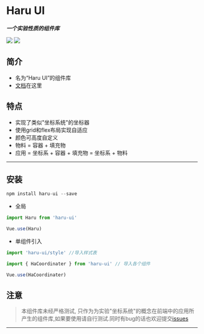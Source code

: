 # Haru UI

_**一个实验性质的组件库**_

![](https://img.shields.io/github/package-json/v/JDong-chen/Haru-UI.svg?)   ![](https://img.shields.io/github/license/JDong-chen/Haru-UI.svg?logo=MIT)

<!-- ![头图](./Haru-UI.png) -->

## 简介

- 名为“Haru UI”的组件库
- [文档](https://hydrousdelta.github.io/Haru-UI)在这里
<!-- - [sample]()在这里 -->

## 特点

- 实现了类似"坐标系统"的坐标器
- 使用grid和flex布局实现自适应
- 颜色可高度自定义
- 物料 = 容器 + 填充物
- 应用 = 坐标系 + 容器 + 填充物 = 坐标系 + 物料

---

## 安装

```js
npm install haru-ui --save
```

- 全局

```js
import Haru from 'haru-ui'

Vue.use(Haru)
```

- 单组件引入

```js
import 'haru-ui/style' //导入样式表

import { HaCoordinater } from 'haru-ui' // 导入各个组件

Vue.use(HaCoordinater)
```

## 注意

> 本组件库未经严格测试, 只作为为实验"坐标系统"的概念在前端中的应用所产生的组件库,如果要使用请自行测试.同时有bug的话也欢迎提交[issues](https://github.com/HydrousDelta/Haru-UI/issues)

---

